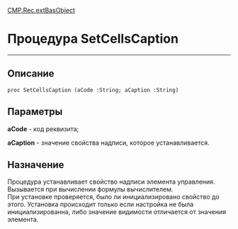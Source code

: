 ﻿---
Link: CMP.Rec.extBasObject.@SetCellsCaption
---

<!---  Навигация
[Имя проекта](#) :
-->
[CMP.Rec.extBasObject](Default)

# Процедура SetCellsCaption
---

## Описание

    proc SetCellsCaption (aCode :String; aCaption :String)

## Параметры

**aCode**  - код реквизита;

**aCaption** - значение свойства надписи, которое устанавливается.


<!--
## Аргументы{#Args}

### Аргумент1

Описание аргумента 1
-->

## Назначение

Процедура устанавливает свойство надписи элемента управления. Вызывается при вычислении формулы вычислителем.  
При установке проверяется, было ли инициализировано свойство до этого. Установка происходит только если настройка не была инициализированна, либо значение видимости отличается от значения элемента.

<!--
## Пример

    SetCellsCaption...
-->

